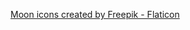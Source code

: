 <a href="https://www.flaticon.com/free-icons/moon" title="moon icons">Moon icons created by Freepik - Flaticon</a>
